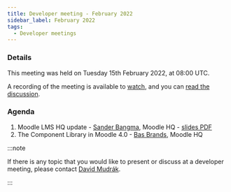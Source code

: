 ```yaml
---
title: Developer meeting - February 2022
sidebar_label: February 2022
tags:
  - Developer meetings
---
```

### Details

This meeting was held on Tuesday 15th February 2022, at 08:00 UTC.

A recording of the meeting is available to
[watch](https://moodle.org/mod/bigbluebuttonbn/view.php?id=8596), and you can
[read the discussion](https://moodle.org/mod/forum/discuss.php?d=431482).

### Agenda

1. Moodle LMS HQ update - [Sander Bangma](https://moodle.org/user/view.php?id=2356736&course=5), Moodle HQ - [slides PDF](https://docs.moodle.org/dev/:File:Community_Dev_Meeting_-_LMS_Update_-_Feb_2022.pdf)
1. The Component Library in Moodle 4.0 - [Bas Brands](https://moodle.org/user/view.php?id=907814&course=5), Moodle HQ

:::note

If there is any topic that you would like to present or discuss at a developer meeting, please contact [David Mudrák](https://moodle.org/user/profile.php?id=1601).

:::
